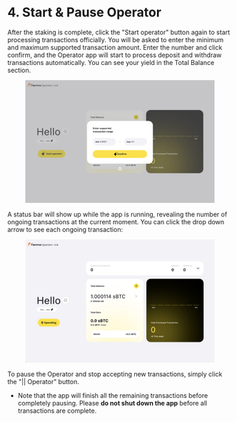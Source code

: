 # 4. Start & Pause Operator

After the staking is complete, click the "Start operator" button again to start processing transactions officially. You will be asked to enter the minimum and maximum supported transaction amount. Enter the number and click confirm, and the Operator app will start to process deposit and withdraw transactions automatically. You can see your yield in the Total Balance section.

<figure><img src="../../../../../../.gitbook/assets/image (11).png" alt=""><figcaption></figcaption></figure>

A status bar will show up while the app is running, revealing the number of ongoing transactions at the current moment. You can click the drop down arrow to see each ongoing transaction:

<figure><img src="../../../../../../.gitbook/assets/image (12).png" alt=""><figcaption></figcaption></figure>

To pause the Operator and stop accepting new transactions, simply click the "|| Operator" button.&#x20;

* Note that the app will finish all the remaining transactions before completely pausing. Please **do not shut down the app** before all transactions are complete.
